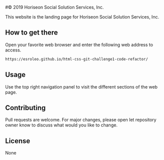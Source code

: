 #© 2019 Horiseon Social Solution Services, Inc.

This website is the landing page for Horiseon Social Solution Services, Inc.

## How to get there

Open your favorite web browser and enter the following web address to access. 

```html
https://esroleo.github.io/html-css-git-challenge1-code-refactor/
```

## Usage

Use the top right navigation panel to visit the different sections of the web page.


## Contributing
Pull requests are welcome. For major changes, please open let repository owner know to discuss what would you like to change.

## License
None
